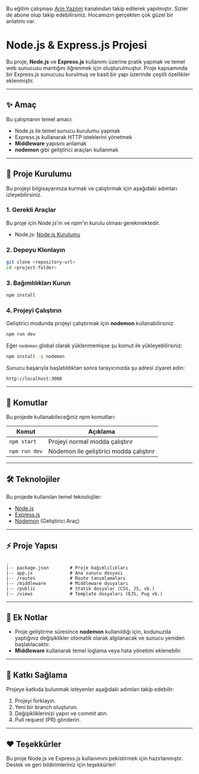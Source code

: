 Bu eğitim çalışması [Arin Yazılım](https://www.youtube.com/@ArinYazilim) kanalından takip edilerek yapılmıştır. Sizler de abone olup takip edebilirsiniz. Hocamızın gerçekten çok güzel bir anlatımı var.

# Node.js & Express.js Projesi

Bu proje, **Node.js** ve **Express.js** kullanımı üzerine pratik yapmak ve temel web sunucusu mantığını öğrenmek için oluşturulmuştur. Proje kapsamında bir Express.js sunucusu kurulmuş ve basit bir yapı üzerinde çeşitli özellikler eklenmiştir.

---

## ✨ Amaç

Bu çalışmanın temel amacı:

- Node.js ile temel sunucu kurulumu yapmak
- Express.js kullanarak HTTP isteklerini yönetmek
- **Middleware** yapısını anlamak
- **nodemon** gibi geliştirici araçları kullanmak

---

## 🔧 Proje Kurulumu

Bu projeyi bilgisayarınıza kurmak ve çalıştırmak için aşağıdaki adımları izleyebilirsiniz.

### 1. Gerekli Araçlar

Bu proje için Node.js'in ve npm'in kurulu olması gerekmektedir.
- Node.js: [Node.js Kurulumu](https://nodejs.org/)

### 2. Depoyu Klonlayın
```bash
git clone <repository-url>
cd <project-folder>
```

### 3. Bağımlılıkları Kurun
```bash
npm install
```

### 4. Projeyi Çalıştırın
Geliştirici modunda projeyi çalıştırmak için **nodemon** kullanabilirsiniz:
```bash
npm run dev
```
Eğer `nodemon` global olarak yüklenmemişse şu komut ile yükleyebilirsiniz:
```bash
npm install -g nodemon
```

Sunucu başarıyla başlatıldıktan sonra tarayıcınızda şu adresi ziyaret edin:
```
http://localhost:3000
```

---

## 🔄 Komutlar

Bu projede kullanabileceğiniz npm komutları:

| Komut              | Açıklama                             |
|--------------------|--------------------------------------|
| `npm start`        | Projeyi normal modda çalıştırır      |
| `npm run dev`      | Nodemon ile geliştirici modda çalıştırır |

---

## 🛠 Teknolojiler

Bu projede kullanılan temel teknolojiler:

- [Node.js](https://nodejs.org/)
- [Express.js](https://expressjs.com/)
- [Nodemon](https://nodemon.io/) (Geliştirici Araç)

---

## ⚡ Proje Yapısı

```plaintext
.
|-- package.json        # Proje bağımlılıkları
|-- app.js              # Ana sunucu dosyası
|-- /routes             # Route tanımlamaları
|-- /middleware         # Middleware dosyaları
|-- /public             # Statik dosyalar (CSS, JS, vb.)
|-- /views              # Template dosyaları (EJS, Pug vb.)
```

---

## 📝 Ek Notlar

- Proje geliştirme süresince **nodemon** kullanıldığı için, kodunuzda yaptığınız değişiklikler otomatik olarak algılanacak ve sunucu yeniden başlatılacaktır.
- **Middleware** kullanarak temel loglama veya hata yönetimi eklenebilir.

---

## 💼 Katkı Sağlama

Projeye katkıda bulunmak isteyenler aşağıdaki adımları takip edebilir:

1. Projeyi forklayın.
2. Yeni bir branch oluşturun.
3. Değişikliklerinizi yapın ve commit atın.
4. Pull request (PR) gönderin.

---

## ❤ Teşekkürler

Bu proje Node.js ve Express.js kullanımını pekistirmek için hazırlanmıştır. Destek ve geri bildirimleriniz için teşekkürler!
